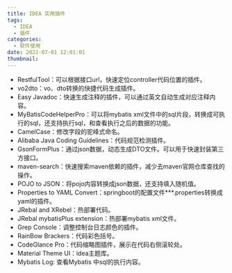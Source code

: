 ```yaml
---
title: IDEA 实用插件
tags:
  - IDEA
  -	插件
categories:
  - 软件使用
date: 2022-07-01 12:01:01
thumbnail:
---
```


- RestfulTool：可以根据接口url，快速定位controller代码位置的插件。
- vo2dto：vo、dto转换的快捷代码生成插件。
- Easy Javadoc：快速生成注释的插件，可以通过英文自动生成对应注释内容。
- MyBatisCodeHelperPro：可以将mybatis xml文件中的sql片段，转换成可执行的sql，还支持执行sql，和查看执行之后的数据的功能。
- CamelCase：修改字段的驼峰式命名。
- Alibaba Java Coding Guidelines：代码规范检测插件。
- GsonFormPlus：通过json数据，动态生成DTO文件。可以用于快速封装第三方接口。
- maven-search：快速搜索maven依赖的插件，减少去maven官网仓库查找的操作。
- POJO to JSON：将pojo内容转换成json数据，还支持填入随机值。
- Properties to YAML Convert：springboot的配置文件\*\*\*.properties转换成yaml的插件。
- JRebal and XRebel：热部署代码。
- JRebal mybatisPlus extension：热部署mybatis xml文件。
- Grep Console：调整控制台日志颜色的插件。
- RainBow Brackers：代码彩色括号。
- CodeGlance Pro：代码缩略图插件，展示在代码右侧滚轮处。
- Material Theme UI：idea主题库。
- Mybatis Log: 查看Mybatis 中sql的执行内容。